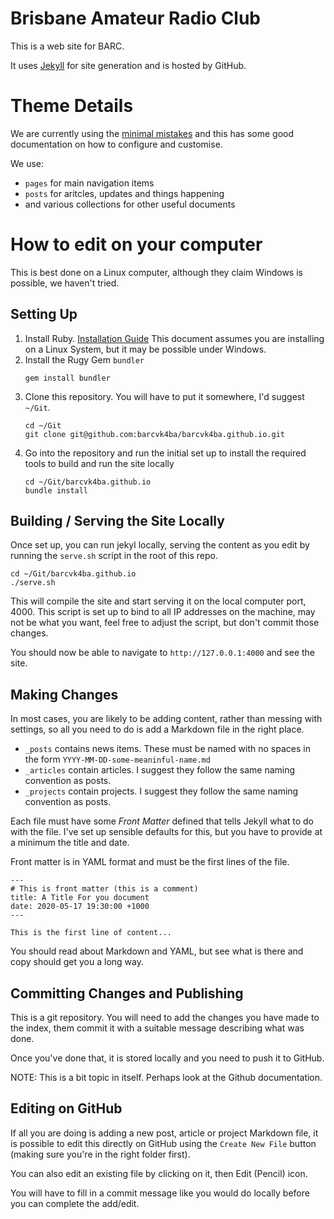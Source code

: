 # Brisbane Amateur Radio Club

This is a web site for BARC.

It uses [Jekyll](https://jekyllrb.com/docs) for site generation and is hosted by GitHub.


# Theme Details

We are currently using the [minimal
mistakes](https://mmistakes.github.io/minimal-mistakes) and this has some good
documentation on how to configure and customise.

We use:
* `pages` for main navigation items
* `posts` for aritcles, updates and things happening
* and various collections for other useful documents

# How to edit on your computer

This is best done on a Linux computer, although they claim Windows is possible,
we haven't tried.

## Setting Up

1. Install Ruby. [Installation Guide](https://jekyllrb.com/docs/installation/)
   This document assumes you are installing on a Linux System, but it may be
   possible under Windows.
2. Install the Rugy Gem `bundler`
   ```
   gem install bundler
   ```
3. Clone this repository. You will have to put it somewhere, I'd suggest
   `~/Git`.
   ```
   cd ~/Git
   git clone git@github.com:barcvk4ba/barcvk4ba.github.io.git
   ```
4. Go into the repository and run the initial set up to install the required
   tools to build and run the site locally
   ```
   cd ~/Git/barcvk4ba.github.io
   bundle install
   ```

## Building / Serving the Site Locally

Once set up, you can run jekyl locally, serving the content as you edit by running the
`serve.sh` script in the root of this repo.

```
cd ~/Git/barcvk4ba.github.io
./serve.sh
```

This will compile the site and start serving it on the local computer port, 4000.
This script is set up to bind to all IP addresses on the machine, may not
be what you want, feel free to adjust the script, but don't commit those
changes.

You should now be able to navigate to `http://127.0.0.1:4000` and see the site.

## Making Changes

In most cases, you are likely to be adding content, rather than messing with
settings, so all you need to do is add a Markdown file in the right place.

* `_posts` contains news items. These must be named with no spaces in the form
  `YYYY-MM-DD-some-meaninful-name.md`
* `_articles` contain articles. I suggest they follow the same naming
  convention as posts.
* `_projects` contain projects. I suggest they follow the same naming
  convention as posts.

Each file must have some _Front Matter_ defined that tells Jekyll what to do
with the file. I've set up sensible defaults for this, but you have to provide
at a minimum the title and date.

Front matter is in YAML format and must be the first lines of the file.

```
---
# This is front matter (this is a comment)
title: A Title For you document
date: 2020-05-17 19:30:00 +1000
---

This is the first line of content...
```

You should read about Markdown and YAML, but see what is there and copy should
get you a long way.

## Committing Changes and Publishing

This is a git repository. You will need to add the changes you have made to the
index, them commit it with a suitable message describing what was done.

Once you've done that, it is stored locally and you need to push it to GitHub.

NOTE: This is a bit topic in itself. Perhaps look at the Github documentation.

## Editing on GitHub

If all you are doing is adding a new post, article or project Markdown file, it
is possible to edit this directly on GitHub using the `Create New File` button
(making sure you're in the right folder first).

You can also edit an existing file by clicking on it, then Edit (Pencil) icon.

You will have to fill in a commit message like you would do locally before you
can complete the add/edit.







